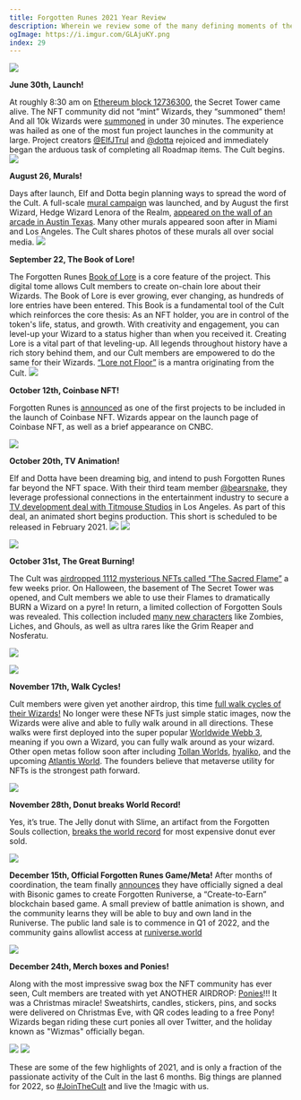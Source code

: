 ```yaml
---
title: Forgotten Runes 2021 Year Review
description: Wherein we review some of the many defining moments of the Forgotten Runes project...
ogImage: https://i.imgur.com/GLAjuKY.png
index: 29
---
```


![](https://i.imgur.com/GLAjuKY.png)

**June 30th, Launch!**

At roughly 8:30 am on [Ethereum block 12736300](https://etherscan.io/block/12736300), the Secret Tower came alive. The NFT community did not “mint” Wizards, they “summoned” them! And all 10k Wizards were [summoned](https://www.forgottenrunes.com/posts/summoning) in under 30 minutes. The experience was hailed as one of the most fun project launches in the community at large. Project creators [@ElfJTrul](https://twitter.com/ElfJTrul) and [@dotta](https://twitter.com/dotta) rejoiced and immediately began the arduous task of completing all Roadmap items. The Cult begins.
![](https://i.imgur.com/dR0NmkG.gif)

**August 26, Murals!**

Days after launch, Elf and Dotta begin planning ways to spread the word of the Cult. A full-scale [mural campaign](https://www.forgottenrunes.com/posts/murals) was launched, and by August the first Wizard, Hedge Wizard Lenora of the Realm, [appeared on the wall of an arcade in Austin Texas](https://twitter.com/forgottenrunes/status/1430545511027597313). Many other murals appeared soon after in Miami and Los Angeles. The Cult shares photos of these murals all over social media.
![](https://i.imgur.com/zIgkHet.jpg)

**September 22, The Book of Lore!**

The Forgotten Runes [Book of Lore](https://www.forgottenrunes.com/posts/writing-in-the-book-of-lore) is a core feature of the project. This digital tome allows Cult members to create on-chain lore about their Wizards. The Book of Lore is ever growing, ever changing, as hundreds of lore entries have been entered. This Book is a fundamental tool of the Cult which reinforces the core thesis: As an NFT holder, you are in control of the token's life, status, and growth. With creativity and engagement, you can level-up your Wizard to a status higher than when you received it. Creating Lore is a vital part of that leveling-up. All legends throughout history have a rich story behind them, and our Cult members are empowered to do the same for their Wizards. [“Lore not Floor”](https://www.forgottenrunes.com/posts/lore-creation) is a mantra originating from the Cult.
![](https://i.imgur.com/sPqpkMN.png)

**October 12th, Coinbase NFT!**

Forgotten Runes is [announced](https://www.forgottenrunes.com/posts/coinbase) as one of the first projects to be included in the launch of Coinbase NFT. Wizards appear on the launch page of Coinbase NFT, as well as a brief appearance on CNBC.

![](https://i.imgur.com/jAiYVzU.png)

**October 20th, TV Animation!**

Elf and Dotta have been dreaming big, and intend to push Forgotten Runes far beyond the NFT space. With their third team member [@bearsnake](https://twitter.com/bearsnake_21), they leverage professional connections in the entertainment industry to secure a [TV development deal with Titmouse Studios](https://www.awn.com/news/forgotten-runes-wizards-cult-nft-universe-gets-own-tv-show) in Los Angeles. As part of this deal, an animated short begins production. This short is scheduled to be released in February 2021.
![](https://i.imgur.com/iFvpUJJ.jpg)
![](https://i.imgur.com/hwQdd9T.gif)

![](https://i.imgur.com/HTAFPKq.jpg)

**October 31st, The Great Burning!**

The Cult was [airdropped 1112 mysterious NFTs called “The Sacred Flame”](https://www.forgottenrunes.com/posts/forgotten-souls) a few weeks prior. On Halloween, the basement of The Secret Tower was opened, and Cult members we able to use their Flames to dramatically BURN a Wizard on a pyre! In return, a limited collection of Forgotten Souls was revealed. This collection included [many new characters](https://www.forgottenrunes.com/posts/lore-of-forgotten-souls) like Zombies, Liches, and Ghouls, as well as ultra rares like the Grim Reaper and Nosferatu.

![](https://i.imgur.com/OjYA11e.gif)

![](https://i.imgur.com/AjiBuaR.png)

**November 17th, Walk Cycles!**

Cult members were given yet another airdrop, this time [full walk cycles of their Wizards!](https://www.forgottenrunes.com/posts/walkcycles) No longer were these NFTs just simple static images, now the Wizards were alive and able to fully walk around in all directions. These walks were first deployed into the super popular [Worldwide Webb 3](https://twitter.com/Worldwide_WEB3), meaning if you own a Wizard, you can fully walk around as your wizard. Other open metas follow soon after including [Tollan Worlds](https://twitter.com/tollan_worlds), [hyaliko](https://twitter.com/hyaliko), and the upcoming [Atlantis World](https://twitter.com/atlantis0x). The founders believe that metaverse utility for NFTs is the strongest path forward.

![](https://i.imgur.com/9XhHqnK.gif)

**November 28th, Donut breaks World Record!**

Yes, it’s true. The Jelly donut with Slime, an artifact from the Forgotten Souls collection, [breaks the world record](https://twitter.com/MagusWazir/status/1465342601385721866) for most expensive donut ever sold.

![](https://i.imgur.com/t4l6zkK.png)

**December 15th, Official Forgotten Runes Game/Meta!**
After months of coordination, the team finally [announces](https://www.forgottenrunes.com/posts/forgotten-runiverse-press-release) they have officially signed a deal with Bisonic games to create Forgotten Runiverse, a “Create-to-Earn” blockchain based game. A small preview of battle animation is shown, and the community learns they will be able to buy and own land in the Runiverse. The public land sale is to commence in Q1 of 2022, and the community gains allowlist access at [runiverse.world](https://runiverse.world/)

![](https://i.imgur.com/MJ4PM6U.gif)

**December 24th, Merch boxes and Ponies!**

Along with the most impressive swag box the NFT community has ever seen, Cult members are treated with yet ANOTHER AIRDROP: [Ponies](https://www.forgottenrunes.com/posts/ponies)!!! It was a Christmas miracle! Sweatshirts, candles, stickers, pins, and socks were delivered on Christmas Eve, with QR codes leading to a free Pony! Wizards began riding these curt ponies all over Twitter, and the holiday known as "Wizmas" officially began.

![](https://i.imgur.com/ImRLr7t.png)
![](https://i.imgur.com/JgbNFgY.png)

These are some of the few highlights of 2021, and is only a fraction of the passionate activity of the Cult in the last 6 months. Big things are planned for 2022, so [#JoinTheCult](http://discord.gg/forgottenrunes) and live the !magic with us.
